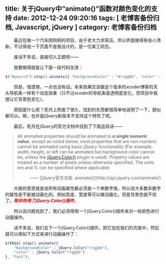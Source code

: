 title: 关于jQuery中“animate()”函数对颜色变化的支持
date: 2012-12-24 09:20:16
tags: [ 老博客备份归档, Javascript, jQuery ]
category: 老博客备份归档
---

　　最近在做一个汽车团购网的项目，由于老大力求简洁，所以界面做得有些小清新。不过得说一下页面不是我设计的，是一位美工同志。

　　废话不多说，直接切入正题吧——

　　我要做得就是让下面一段代码生效：

```javascript
$("#yourid").stop().animate({ "backgroundColor" : "#rrggbb", "color" : "#rrggbb" }, "fast");
```

　　但是，很遗憾，一点也没有动。本来效果应该跟这个版本的xcoder博客的天头导航条一样有个动态效果（只不过xcoder的导航条是透明度变化，而项目中我想让它背景色变化）。

　　原因是什么呢？死月上网查了很久，找到的东西都很简单地说明了一下，貌似都可以。嘛，也许是jQuery新版本不支持这个特性了吧。

　　最后，死月在jQuery的官方文档中找到了下面这段话——
  
> All animated properties should be animated to ***a single numeric value***, except as noted below; most properties that are non-numeric cannot be animated using basic jQuery functionality (For example, width, height, or left can be animated but background-color cannot be, unless the [jQuery.Color()](https://github.com/jquery/jquery-color) plugin is used). Property values are treated as a number of pixels unless otherwise specified. The units em and % can be specified where applicable.
>
> <p style="text-align: right">—— [jQuery官方文档 .animate()](http://api.jquery.com/animate/)</p>

　　大致的意思就是说所有动画属性都必须是一个单数字值，所以说大多数非数字的属性是不能被动画化的。例如高度、宽度等可以被动画化，但是背景色就不信了。<span style="color: red;">***除非你用了jQuery.Color()插件***</span>。

　　所以说问题找到了，我们必须得用一个jQuery.Color()插件来对一些颜色进行动画操作。

　　话不多说，我们去下一个jQuery.Color()插件。把它加在我们的页面中，然后就可以用如下方式来进行动画操作了：

```javascript
$(this).stop().animate({
    "backgroundColor" : jQuery.Color("rrggbb"),
    "color" : jQuery.Color("rrggbb")
}, "fast");
```